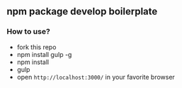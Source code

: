 ## npm package develop boilerplate

### How to use?

+ fork this repo
+ npm install gulp -g
+ npm install
+ gulp
+ open `http://localhost:3000/` in your favorite browser
